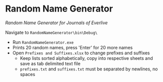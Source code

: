# Random Name Generator
_Random Name Generator for Journals of Everlive_  

Navigate to `RandomNameGenerator\bin\Debug\`  
- Run `RandomNameGenerator.exe`  
- Prints 20 random names, press 'Enter' for 20 more names
- Open `Prefixes and Suffixes.xlsx` to change prefixes and suffixes
  - Keep lists sorted alphabetically, copy into respective sheets and save as tab delimited text file
  - `prefixes.txt` and `suffixes.txt` must be separated by newlines, no spaces
